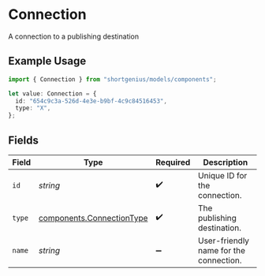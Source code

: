 # Connection

A connection to a publishing destination

## Example Usage

```typescript
import { Connection } from "shortgenius/models/components";

let value: Connection = {
  id: "654c9c3a-526d-4e3e-b9bf-4c9c84516453",
  type: "X",
};
```

## Fields

| Field                                                                  | Type                                                                   | Required                                                               | Description                                                            |
| ---------------------------------------------------------------------- | ---------------------------------------------------------------------- | ---------------------------------------------------------------------- | ---------------------------------------------------------------------- |
| `id`                                                                   | *string*                                                               | :heavy_check_mark:                                                     | Unique ID for the connection.                                          |
| `type`                                                                 | [components.ConnectionType](../../models/components/connectiontype.md) | :heavy_check_mark:                                                     | The publishing destination.                                            |
| `name`                                                                 | *string*                                                               | :heavy_minus_sign:                                                     | User-friendly name for the connection.                                 |
